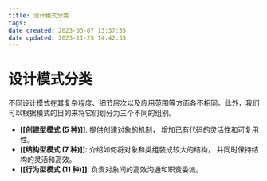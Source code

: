 ```yaml
---
title: 设计模式分类
tags: 
date created: 2023-03-07 13:37:35
date updated: 2023-11-25 14:42:35
---
```


# 设计模式分类

不同设计模式在其复杂程度、细节层次以及应用范围等方面各不相同。此外，我们可以根据模式的目的来将它们划分为三个不同的组别。

- **[[创建型模式 (5 种)]]**: 提供创建对象的机制， 增加已有代码的灵活性和可复用性。
- **[[结构型模式 (7 种)]]**: 介绍如何将对象和类组装成较大的结构， 并同时保持结构的灵活和高效。
- **[[行为型模式 (11 种)]]**: 负责对象间的高效沟通和职责委派。
